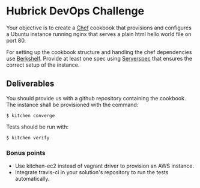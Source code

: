 # Hubrick DevOps Challenge

Your objective is to create a [Chef] cookbook that provisions and configures a Ubuntu instance running nginx that serves a plain html hello world file on port 80.

For setting up the cookbook structure and handling the chef dependencies use [Berkshelf]. Provide at least one spec using [Serverspec] that ensures the correct setup of the instance.

## Deliverables

You should provide us with a github repository containing the cookbook. The instance shall be provisioned with the command:
```
$ kitchen converge
```
Tests should be run with:
```
$ kitchen verify
```

### Bonus points

* Use kitchen-ec2 instead of vagrant driver to provision an AWS instance.
* Integrate travis-ci in your solution's repository to run the tests automatically.

[Chef]: https://www.chef.io/
[Berkshelf]: http://berkshelf.com/
[Test Kitchen]: http://kitchen.ci/
[Serverspec]: http://serverspec.org/
